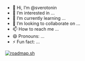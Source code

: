 - 👋 Hi, I’m @sverotonin
- 👀 I’m interested in ...
- 🌱 I’m currently learning ...
- 💞️ I’m looking to collaborate on ...
- 📫 How to reach me ...
- 😄 Pronouns: ...
- ⚡ Fun fact: ...

[![roadmap.sh](https://roadmap.sh/card/tall/677692f770129741a8bfb524?variant=dark)](https://roadmap.sh)

<!---
sverotonin/sverotonin is a ✨ special ✨ repository because its `README.md` (this file) appears on your GitHub profile.
You can click the Preview link to take a look at your changes.
--->
